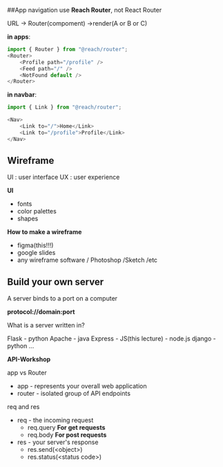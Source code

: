 ##App navigation
use **Reach Router**, not React Router

URL -> Router(compoment) ->render(A or B or C)

**in apps**:
```javascript
import { Router } from "@reach/router";
<Router>
    <Profile path="/profile" />
    <Feed path="/" />
    <NotFound default />
</Router>
```
**in navbar**:
```javascript
import { Link } from "@reach/router";

<Nav>
    <Link to="/">Home</Link>
    <Link to="/profile">Profile</Link>
</Nav>
```

## Wireframe
UI : user interface
UX : user experience

**UI**
+ fonts
+ color palettes
+ shapes

**How to make a wireframe**
+ figma(this!!!)
+ google slides
+ any wireframe software / Photoshop /Sketch /etc

## Build your own server

A server binds to a port on a computer

**protocol://domain:port**

What is a server written in?

Flask - python
Apache - java
Express - JS(this lecture) - node.js
django - python
...

**API-Workshop**

app vs Router

+ app - represents your overall web application
+ router - isolated group of API endpoints



req and res

+ req - the incoming request
  + req.query **For get requests**
  + req.body **For post requests**
+ res - your server's response
  + res.send(\<object>)
  + res.status(\<status code>)